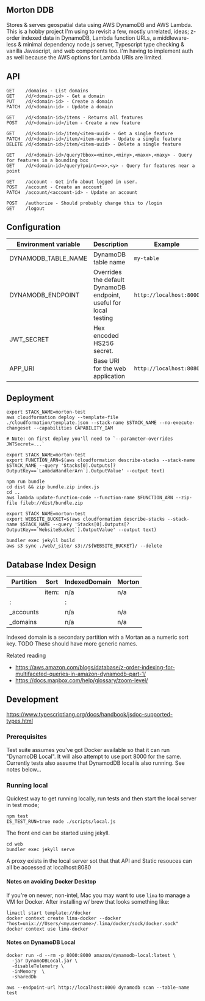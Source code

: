 ## Morton DDB

Stores & serves geospatial data using AWS DynamoDB and AWS Lambda. This is a hobby project I'm using to revisit a few, mostly unrelated, ideas; z-order indexed data in DynamoDB, Lambda function URLs, a middleware-less & minimal dependency node.js server, Typescript type checking & vanilla Javascript, and web components too. I'm having to implement auth as well because the AWS options for Lambda URIs are limited.

## API

```
GET    /domains - List domains
GET    /d/<domain-id> - Get a domain
PUT    /d/<domain-id> - Create a domain
PATCH  /d/<domain-id> - Update a domain

GET    /d/<domain-id>/items - Returns all features
POST   /d/<domain-id>/item - Create a new feature

GET    /d/<domain-id>/item/<item-uuid> - Get a single feature
PATCH  /d/<domain-id>/item/<item-uuid> - Update a single feature
DELETE /d/<domain-id>/item/<item-uuid> - Delete a single feature

GET    /d/<domain-id>/query?bbox=<minx>,<miny>,<maxx>,<maxy> - Query for features in a bounding box
GET    /d/<domain-id>/query?point=<x>,<y> - Query for features near a point

GET    /account - Get info about logged in user.
POST   /account - Create an account
PATCH  /account/<account-id> - Update an account

POST   /authorize - Should probably change this to /login
GET    /logout
```

## Configuration

| Environment variable | Description                                                       | Example                 |
| -------------------- | ----------------------------------------------------------------- | ----------------------- |
| DYNAMODB_TABLE_NAME  | DynamoDB table name                                               | `my-table`              |
| DYNAMODB_ENDPOINT    | Overrides the default DynamoDB endpoint, useful for local testing | `http://localhost:8000` |
| JWT_SECRET           | Hex encoded HS256 secret.                                         |                         |
| APP_URI              | Base URI for the web application                                  | `http://localhost:8080` |

## Deployment

```
export STACK_NAME=morton-test
aws cloudformation deploy --template-file ./cloudformation/template.json --stack-name $STACK_NAME --no-execute-changeset --capabilities CAPABILITY_IAM

# Note: on first deploy you'll need to `--parameter-overrides JWTSecret=...`

export STACK_NAME=morton-test
export FUNCTION_ARN=$(aws cloudformation describe-stacks --stack-name $STACK_NAME --query 'Stacks[0].Outputs[?OutputKey==`LambdaHandlerArn`].OutputValue' --output text)

npm run bundle
cd dist && zip bundle.zip index.js
cd ..
aws lambda update-function-code --function-name $FUNCTION_ARN --zip-file fileb://dist/bundle.zip
```

```
export STACK_NAME=morton-test
export WEBSITE_BUCKET=$(aws cloudformation describe-stacks --stack-name $STACK_NAME --query 'Stacks[0].Outputs[?OutputKey==`WebsiteBucket`].OutputValue' --output text)

bundler exec jekyll build
aws s3 sync ./web/_site/ s3://${WEBSITE_BUCKET}/ --delete

```

## Database Index Design

| Partition           | Sort          | IndexedDomain     | Morton    |
| ------------------- | ------------- | ----------------- | --------- |
| <domainId>          | item:<itemid> | n/a               | n/a       |
| <domainId>:<itemId> | <morton>      | <domainId>:<zoom> | <integer> |
| \_accounts          | <accountId>   | n/a               | n/a       |
| \_domains           | <domainId>    | n/a               | n/a       |

Indexed domain is a secondary partition with a Mortan as a numeric sort key.
TODO These should have more generic names.

Related reading

- https://aws.amazon.com/blogs/database/z-order-indexing-for-multifaceted-queries-in-amazon-dynamodb-part-1/
- https://docs.mapbox.com/help/glossary/zoom-level/

## Development

https://www.typescriptlang.org/docs/handbook/jsdoc-supported-types.html

### Prerequisites

Test suite assumes you've got Docker available so that it can run "DynamoDB Local". It will also attempt to use port 8000 for the same. Currently tests also assume that DynamodDB local is also running. See notes below...

### Running local

Quickest way to get running locally, run tests and then start the local server
in test mode;

```
npm test
IS_TEST_RUN=true node ./scripts/local.js
```

The front end can be started using jekyll.

```
cd web
bundler exec jekyll serve
```

A proxy exists in the local server sot that that API and Static resouces can all be accessed at localhost:8080

#### Notes on avoiding Docker Desktop

If you're on newer, non-intel, Mac you may want to use `lima` to manage a VM for Docker. After installing w/ brew that looks something like:

```
limactl start template://docker
docker context create lima-docker --docker "host=unix:///Users/<myusername>/.lima/docker/sock/docker.sock"
docker context use lima-docker
```

#### Notes on DynamoDB Local

```
docker run -d --rm -p 8000:8000 amazon/dynamodb-local:latest \
  -jar DynamoDBLocal.jar \
  -disableTelemetry \
  -inMemory  \
  -sharedDb
```

`aws --endpoint-url http://localhost:8000 dynamodb scan --table-name test`
